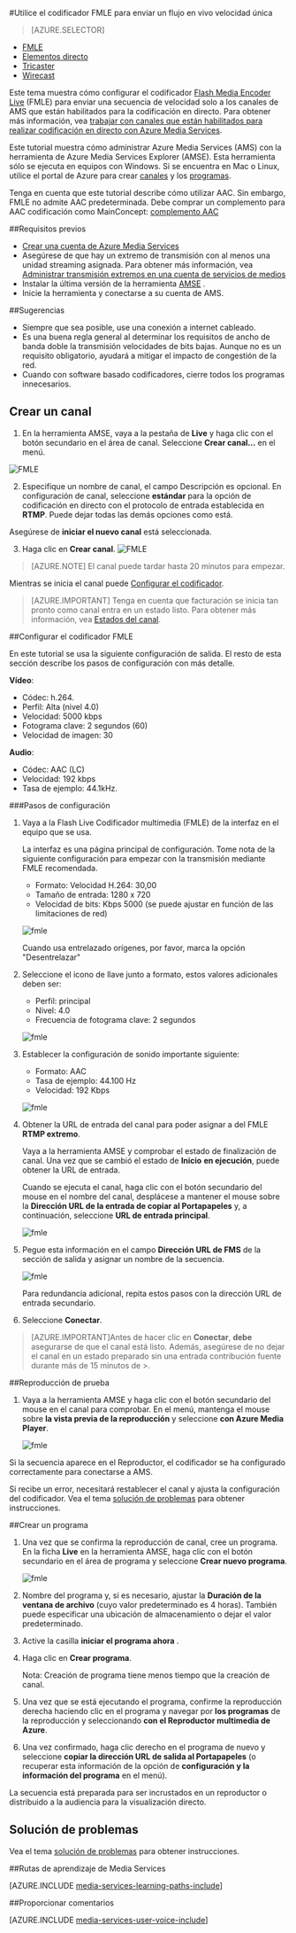<properties 
    pageTitle="Configurar el codificador FMLE para enviar un flujo en vivo velocidad única | Microsoft Azure" 
    description="Este tema muestra cómo configurar el codificador codificador de Live de medios de Flash (FMLE) para enviar una secuencia de velocidad solo a los canales de AMS que están habilitados para la codificación en directo." 
    services="media-services" 
    documentationCenter="" 
    authors="Juliako" 
    manager="erikre" 
    editor=""/>

<tags 
    ms.service="media-services" 
    ms.workload="media" 
    ms.tgt_pltfrm="na" 
    ms.devlang="ne" 
    ms.topic="article" 
    ms.date="10/12/2016"
    ms.author="juliako;cenkdin;anilmur"/>

#<a name="use-the-fmle-encoder-to-send-a-single-bitrate-live-stream"></a>Utilice el codificador FMLE para enviar un flujo en vivo velocidad única

> [AZURE.SELECTOR]
- [FMLE](media-services-configure-fmle-live-encoder.md)
- [Elementos directo](media-services-configure-elemental-live-encoder.md)
- [Tricaster](media-services-configure-tricaster-live-encoder.md)
- [Wirecast](media-services-configure-wirecast-live-encoder.md)

Este tema muestra cómo configurar el codificador [Flash Media Encoder Live](http://www.adobe.com/products/flash-media-encoder.html) (FMLE) para enviar una secuencia de velocidad solo a los canales de AMS que están habilitados para la codificación en directo. Para obtener más información, vea [trabajar con canales que están habilitados para realizar codificación en directo con Azure Media Services](media-services-manage-live-encoder-enabled-channels.md).

Este tutorial muestra cómo administrar Azure Media Services (AMS) con la herramienta de Azure Media Services Explorer (AMSE). Esta herramienta sólo se ejecuta en equipos con Windows. Si se encuentra en Mac o Linux, utilice el portal de Azure para crear [canales](media-services-portal-creating-live-encoder-enabled-channel.md#create-a-channel) y los [programas](media-services-portal-creating-live-encoder-enabled-channel.md#create-and-manage-a-program).

Tenga en cuenta que este tutorial describe cómo utilizar AAC. Sin embargo, FMLE no admite AAC predeterminada. Debe comprar un complemento para AAC codificación como MainConcept: [complemento AAC](http://www.mainconcept.com/products/plug-ins/plug-ins-for-adobe/aac-encoder-fmle.html)

##<a name="prerequisites"></a>Requisitos previos

- [Crear una cuenta de Azure Media Services](media-services-portal-create-account.md)
- Asegúrese de que hay un extremo de transmisión con al menos una unidad streaming asignada. Para obtener más información, vea [Administrar transmisión extremos en una cuenta de servicios de medios](media-services-portal-manage-streaming-endpoints.md)
- Instalar la última versión de la herramienta [AMSE](https://github.com/Azure/Azure-Media-Services-Explorer) .
- Inicie la herramienta y conectarse a su cuenta de AMS.

##<a name="tips"></a>Sugerencias

- Siempre que sea posible, use una conexión a internet cableado.
- Es una buena regla general al determinar los requisitos de ancho de banda doble la transmisión velocidades de bits bajas. Aunque no es un requisito obligatorio, ayudará a mitigar el impacto de congestión de la red.
- Cuando con software basado codificadores, cierre todos los programas innecesarios.

## <a name="create-a-channel"></a>Crear un canal

1.  En la herramienta AMSE, vaya a la pestaña de **Live** y haga clic con el botón secundario en el área de canal. Seleccione **Crear canal...** en el menú.

![FMLE](./media/media-services-fmle-live-encoder/media-services-fmle1.png)

2. Especifique un nombre de canal, el campo Descripción es opcional. En configuración de canal, seleccione **estándar** para la opción de codificación en directo con el protocolo de entrada establecida en **RTMP**. Puede dejar todas las demás opciones como está.


Asegúrese de **iniciar el nuevo canal** está seleccionada.

3. Haga clic en **Crear canal**.
![FMLE](./media/media-services-fmle-live-encoder/media-services-fmle2.png)

>[AZURE.NOTE] El canal puede tardar hasta 20 minutos para empezar.


Mientras se inicia el canal puede [Configurar el codificador](media-services-configure-fmle-live-encoder.md#configure_fmle_rtmp).

>[AZURE.IMPORTANT] Tenga en cuenta que facturación se inicia tan pronto como canal entra en un estado listo. Para obtener más información, vea [Estados del canal](media-services-manage-live-encoder-enabled-channels.md#states).

##<a id=configure_fmle_rtmp></a>Configurar el codificador FMLE

En este tutorial se usa la siguiente configuración de salida. El resto de esta sección describe los pasos de configuración con más detalle. 

**Vídeo**:
 
- Códec: h.264. 
- Perfil: Alta (nivel 4.0) 
- Velocidad: 5000 kbps 
- Fotograma clave: 2 segundos (60) 
- Velocidad de imagen: 30
 
**Audio**:

- Códec: AAC (LC) 
- Velocidad: 192 kbps 
- Tasa de ejemplo: 44.1kHz.


###<a name="configuration-steps"></a>Pasos de configuración

1. Vaya a la Flash Live Codificador multimedia (FMLE) de la interfaz en el equipo que se usa.

    La interfaz es una página principal de configuración. Tome nota de la siguiente configuración para empezar con la transmisión mediante FMLE recomendada.
    
    - Formato: Velocidad H.264: 30,00 
    - Tamaño de entrada: 1280 x 720 
    - Velocidad de bits: Kbps 5000 (se puede ajustar en función de las limitaciones de red)  

    ![fmle](./media/media-services-fmle-live-encoder/media-services-fmle3.png)

    Cuando usa entrelazado orígenes, por favor, marca la opción "Desentrelazar"

2. Seleccione el icono de llave junto a formato, estos valores adicionales deben ser:

    - Perfil: principal
    - Nivel: 4.0
    - Frecuencia de fotograma clave: 2 segundos 
    
    ![fmle](./media/media-services-fmle-live-encoder/media-services-fmle4.png)

3. Establecer la configuración de sonido importante siguiente:
    
    - Formato: AAC 
    - Tasa de ejemplo: 44.100 Hz
    - Velocidad: 192 Kbps
    
    ![fmle](./media/media-services-fmle-live-encoder/media-services-fmle5.png)

6. Obtener la URL de entrada del canal para poder asignar a del FMLE **RTMP extremo**.
    
    Vaya a la herramienta AMSE y comprobar el estado de finalización de canal. Una vez que se cambió el estado de **Inicio** **en ejecución**, puede obtener la URL de entrada.
      
    Cuando se ejecuta el canal, haga clic con el botón secundario del mouse en el nombre del canal, desplácese a mantener el mouse sobre la **Dirección URL de la entrada de copiar al Portapapeles** y, a continuación, seleccione **URL de entrada principal**.  
    
    ![fmle](./media/media-services-fmle-live-encoder/media-services-fmle6.png)

7. Pegue esta información en el campo **Dirección URL de FMS** de la sección de salida y asignar un nombre de la secuencia. 

    ![fmle](./media/media-services-fmle-live-encoder/media-services-fmle7.png)

    Para redundancia adicional, repita estos pasos con la dirección URL de entrada secundario.
8. Seleccione **Conectar**.

>[AZURE.IMPORTANT]Antes de hacer clic en **Conectar**, **debe** asegurarse de que el canal está listo. 
>Además, asegúrese de no dejar el canal en un estado preparado sin una entrada contribución fuente durante más de 15 minutos de >.

##<a name="test-playback"></a>Reproducción de prueba
  
1. Vaya a la herramienta AMSE y haga clic con el botón secundario del mouse en el canal para comprobar. En el menú, mantenga el mouse sobre **la vista previa de la reproducción** y seleccione **con Azure Media Player**.  

    ![fmle](./media/media-services-fmle-live-encoder/media-services-fmle8.png)

Si la secuencia aparece en el Reproductor, el codificador se ha configurado correctamente para conectarse a AMS. 

Si recibe un error, necesitará restablecer el canal y ajusta la configuración del codificador. Vea el tema [solución de problemas](media-services-troubleshooting-live-streaming.md) para obtener instrucciones.  

##<a name="create-a-program"></a>Crear un programa

1. Una vez que se confirma la reproducción de canal, cree un programa. En la ficha **Live** en la herramienta AMSE, haga clic con el botón secundario en el área de programa y seleccione **Crear nuevo programa**.  

    ![fmle](./media/media-services-fmle-live-encoder/media-services-fmle9.png)

2. Nombre del programa y, si es necesario, ajustar la **Duración de la ventana de archivo** (cuyo valor predeterminado es 4 horas). También puede especificar una ubicación de almacenamiento o dejar el valor predeterminado.  
3. Active la casilla **iniciar el programa ahora** .
4. Haga clic en **Crear programa**.  
  
    Nota: Creación de programa tiene menos tiempo que la creación de canal.    
 
5. Una vez que se está ejecutando el programa, confirme la reproducción derecha haciendo clic en el programa y navegar por **los programas** de la reproducción y seleccionando **con el Reproductor multimedia de Azure**.  
6. Una vez confirmado, haga clic derecho en el programa de nuevo y seleccione **copiar la dirección URL de salida al Portapapeles** (o recuperar esta información de la opción de **configuración y la información del programa** en el menú). 

La secuencia está preparada para ser incrustados en un reproductor o distribuido a la audiencia para la visualización directo.  


## <a name="troubleshooting"></a>Solución de problemas

Vea el tema [solución de problemas](media-services-troubleshooting-live-streaming.md) para obtener instrucciones. 


##<a name="media-services-learning-paths"></a>Rutas de aprendizaje de Media Services

[AZURE.INCLUDE [media-services-learning-paths-include](../../includes/media-services-learning-paths-include.md)]

##<a name="provide-feedback"></a>Proporcionar comentarios

[AZURE.INCLUDE [media-services-user-voice-include](../../includes/media-services-user-voice-include.md)]
